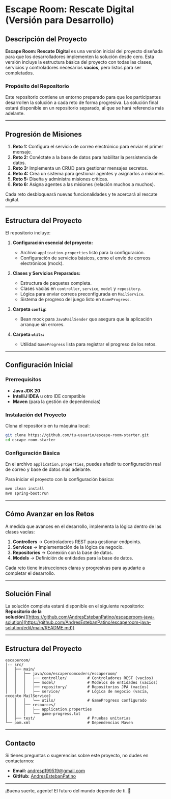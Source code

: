 
# Escape Room: Rescate Digital (Versión para Desarrollo)

## Descripción del Proyecto
**Escape Room: Rescate Digital** es una versión inicial del proyecto diseñada para que los desarrolladores implementen la solución desde cero. Esta versión incluye la estructura básica del proyecto con todas las clases, servicios y controladores necesarios **vacíos**, pero listos para ser completados.

### Propósito del Repositorio
Este repositorio contiene un entorno preparado para que los participantes desarrollen la solución a cada reto de forma progresiva. La solución final estará disponible en un repositorio separado, al que se hará referencia más adelante.

---

## Progresión de Misiones
1. **Reto 1:** Configura el servicio de correo electrónico para enviar el primer mensaje.
2. **Reto 2:** Conéctate a la base de datos para habilitar la persistencia de datos.
3. **Reto 3:** Implementa un CRUD para gestionar mensajes secretos.
4. **Reto 4:** Crea un sistema para gestionar agentes y asignarlos a misiones.
5. **Reto 5:** Diseña y administra misiones críticas.
6. **Reto 6:** Asigna agentes a las misiones (relación muchos a muchos).

Cada reto desbloqueará nuevas funcionalidades y te acercará al rescate digital.

---

## Estructura del Proyecto
El repositorio incluye:

1. **Configuración esencial del proyecto:**
   - Archivo `application.properties` listo para la configuración.
   - Configuración de servicios básicos, como el envío de correos electrónicos (mock).

2. **Clases y Servicios Preparados:**
   - Estructura de paquetes completa.
   - Clases vacías en `controller`, `service`, `model` y `repository`.
   - Lógica para enviar correos preconfigurada en `MailService`.
   - Sistema de progreso del juego listo en `GameProgress`.

3. **Carpeta `config`:**
   - Bean mock para `JavaMailSender` que asegura que la aplicación arranque sin errores.

4. **Carpeta `utils`:**
   - Utilidad `GameProgress` lista para registrar el progreso de los retos.

---

## Configuración Inicial

### Prerrequisitos
- **Java JDK 20**
- **IntelliJ IDEA** u otro IDE compatible
- **Maven** (para la gestión de dependencias)

### Instalación del Proyecto
Clona el repositorio en tu máquina local:

```bash
git clone https://github.com/tu-usuario/escape-room-starter.git
cd escape-room-starter
```

### Configuración Básica
En el archivo `application.properties`, puedes añadir tu configuración real de correo y base de datos más adelante.

Para iniciar el proyecto con la configuración básica:
```bash
mvn clean install
mvn spring-boot:run
```

---

## Cómo Avanzar en los Retos
A medida que avances en el desarrollo, implementa la lógica dentro de las clases vacías:

1. **Controllers** → Controladores REST para gestionar endpoints.
2. **Services** → Implementación de la lógica de negocio.
3. **Repositories** → Conexión con la base de datos.
4. **Models** → Definición de entidades para la base de datos.

Cada reto tiene instrucciones claras y progresivas para ayudarte a completar el desarrollo.

---

## Solución Final
La solución completa estará disponible en el siguiente repositorio:
**Repositorio de la solución**([[https://github.com/AndresEstebanPatino/escaperoom-java-solution](https://github.com/AndresEstebanPatino/escaperoom-java-solution/edit/main/README.md))

---

## Estructura del Proyecto
```
escaperoom/
│-- src/
│   ├── main/
│   │   ├── java/com/escaperoomcoders/escaperoom/
│   │   │   ├── controller/         # Controladores REST (vacíos)
│   │   │   ├── model/              # Modelos de entidades (vacíos)
│   │   │   ├── repository/         # Repositorios JPA (vacíos)
│   │   │   ├── service/            # Lógica de negocio (vacía, excepto MailService)
│   │   │   └── utils/              # GameProgress configurado
│   │   ├── resources/
│   │   │   ├── application.properties
│   │   │   └── game-progress.txt
│   ├── test/                       # Pruebas unitarias
└── pom.xml                         # Dependencias Maven
```

---


## Contacto
Si tienes preguntas o sugerencias sobre este proyecto, no dudes en contactarnos:
- **Email:** andresp199519@gmail.com
- **GitHub:** [AndresEstebanPatino](https://github.com/AndresEstebanPatino)

---

¡Buena suerte, agente! El futuro del mundo depende de ti. 🚀
